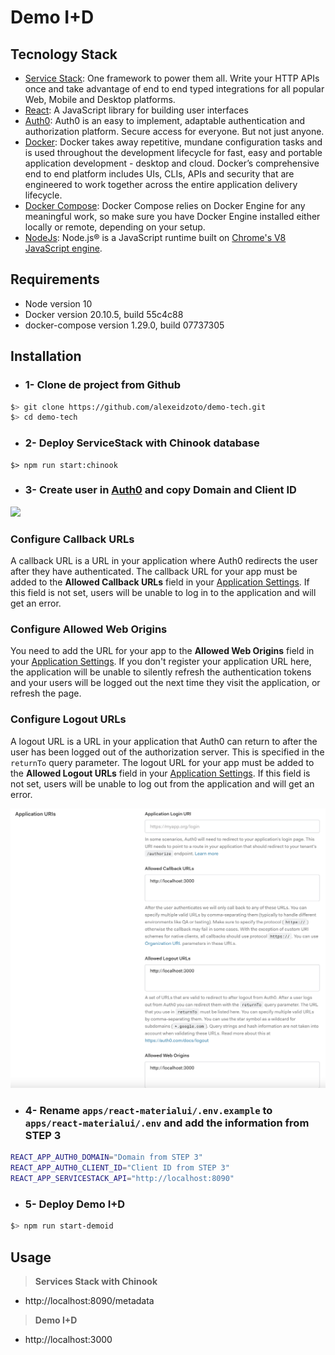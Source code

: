 # Demo I+D
## Tecnology Stack

- [Service Stack](https://servicestack.net/): One framework to power them all. Write your HTTP APIs once and take advantage of end to end typed integrations for all popular Web, Mobile and Desktop platforms.
- [React](https://reactjs.org/): A JavaScript library for building user interfaces
- [Auth0](https://auth0.com/): Auth0 is an easy to implement, adaptable authentication and authorization platform. Secure access for everyone. But not just anyone.
- [Docker](https://www.docker.com/): Docker takes away repetitive, mundane configuration tasks and is used throughout the development lifecycle for fast, easy and portable application development - desktop and cloud. Docker’s comprehensive end to end platform includes UIs, CLIs, APIs and security that are engineered to work together across the entire application delivery lifecycle.
- [Docker Compose](https://docs.docker.com/compose/gettingstarted/): Docker Compose relies on Docker Engine for any meaningful work, so make sure you have Docker Engine installed either locally or remote, depending on your setup.
- [NodeJs](https://nodejs.org/en/): Node.js® is a JavaScript runtime built on [Chrome's V8 JavaScript engine](https://v8.dev/). 

## Requirements

- Node version 10
- Docker version 20.10.5, build 55c4c88
- docker-compose version 1.29.0, build 07737305

## Installation

- ### **1-** Clone de project  from Github

```bash
$> git clone https://github.com/alexeidzoto/demo-tech.git
$> cd demo-tech
```

- ### 2- Deploy ServiceStack with Chinook database

```shell
$> npm run start:chinook
```

- ### 3- Create user in [Auth0](https://auth0.com/signup?place=header&type=button&text=sign%20up) and copy Domain and Client ID

![](https://cdn2.auth0.com/docs/media/articles/dashboard/client_settings.png)

### Configure Callback URLs

A callback URL is a URL in your application where Auth0 redirects the user after they have authenticated. The callback URL for your app must be added to the **Allowed Callback URLs** field in your [Application Settings](https://manage.auth0.com/#/applications). If this field is not set, users will be unable to log in to the application and will get an error.

### Configure Allowed Web Origins

You need to add the URL for your app to the **Allowed Web Origins** field in your [Application Settings](https://manage.auth0.com/#/applications/YOUR_CLIENT_ID/settings). If you don't register your application URL here, the application will be unable to silently refresh the authentication tokens and your users will be logged out the next time they visit the application, or refresh the page.

### Configure Logout URLs

A logout URL is a URL in your application that Auth0 can return to after the user has been logged out of the authorization server. This is specified in the `returnTo` query parameter. The logout URL for your app must be added to the **Allowed Logout URLs** field in your [Application Settings](https://manage.auth0.com/#/applications). If this field is not set, users will be unable to log out from the application and will get an error.

![](./autho-conf.png)



- ### 4- Rename `apps/react-materialui/.env.example` to `apps/react-materialui/.env` and add the information from STEP 3

```bash
REACT_APP_AUTH0_DOMAIN="Domain from STEP 3"
REACT_APP_AUTH0_CLIENT_ID="Client ID from STEP 3"
REACT_APP_SERVICESTACK_API="http://localhost:8090"
```

- ### 5- Deploy Demo I+D

```bash
$> npm run start-demoid
```

## Usage

> **Services Stack with Chinook**

-  http://localhost:8090/metadata



> **Demo I+D**

- http://localhost:3000

